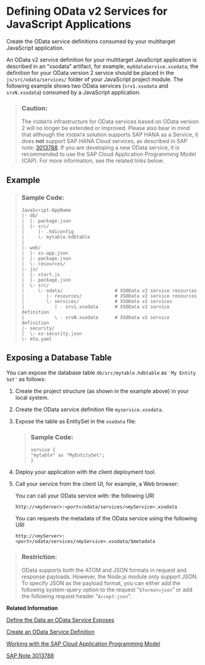 <!-- loio57920551c8ed4dea996c895ea05c6843 -->

# Defining OData v2 Services for JavaScript Applications

Create the OData service definitions consumed by your multitarget JavaScript application.

An OData v2 service definition for your multitarget JavaScript application is described in an “xsodata” artifact, for example, `myOdataService.xsodata`; the definition for your OData version 2 service should be placed in the `js/src/odata/services/` folder of your JavaScript project module. The following example shows two OData services \(`srv1.xsodata` and `srvN.xsodata`\) consumed by a JavaScript application.

> ### Caution:  
> The `XSODATA` infrastructure for OData services based on OData version 2 will no longer be extended or improved. Please also bear in mind that although the `XSODATA` solution supports SAP HANA as a Service, it does **not** support SAP HANA Cloud services, as described in SAP note: [3013788](https://me.sap.com/notes/3013788). If you are developing a new OData service, it is recommended to use the SAP Cloud Application Programming Model \(CAP\). For more information, see the related links below.



## Example

> ### Sample Code:  
> ```
> JavaScript-AppName
> |- db/                         
> |  |- package.json             
> |  |- src/                     
> |     |- .hdiconfig            
> |     \- mytable.hdbtable         
> |
> |- web/                        
> |  |- xs-app.json
> |  |- package.json               
> |  \- resources/ 
> |- js/                          
> |  |- start.js                 
> |  |- package.json             
> |  \- src/                     
> |     \- odata/                   # XSOData v2 service resources
> |        |- resources/            # XSOData v2 service resources
> |        \- services/             # XSOData v2 services
> |           | - srv1.xsodata      # XSOData v2 service definition
> |           \ - srvN.xsodata      # XSOData v2 service definition
> |- security/                   
> |  \- xs-security.json         
> \- mta.yaml  
> 
> ```



## Exposing a Database Table

You can expose the database table `db/src/mytable.hdbtable` as `'My Entity Set'` as follows:

1.  Create the project structure \(as shown in the example above\) in your local system.
2.  Create the OData service definition file `myservice.xsodata`.
3.  Expose the table as EntitySet in the `xsodata` file:

    > ### Sample Code:  
    > ```
    > service {
    > "mytable" as "MyEntitySet";
    > }
    > ```

4.  Deploy your application with the client deployment tool.
5.  Call your service from the client UI, for example, a Web browser:

    You can call your OData service with: the following URI

    <code>http://<i class="varname">&lt;myServer&gt;</i>:<i class="varname">&lt;port&gt;</i>/odata/services/<i class="varname">&lt;myService&gt;</i>.xsodata</code>

    You can requests the metadata of the OData service using the following URI

    <code>http://<i class="varname">&lt;myServer&gt;</i>:<i class="varname">&lt;port&gt;</i>/odata/services/<i class="varname">&lt;myService&gt;</i>.xsodata/$metadata</code>


> ### Restriction:  
> OData supports both the ATOM and JSON formats in request and response payloads. However, the Node.js module only support JSON. To specify JSON as the payload format, you can either add the following system-query option to the request “`$format=json`” or add the following request header “`Accept:json`”.

**Related Information**  


[Define the Data an OData Service Exposes](define-the-data-an-odata-service-exposes-aa09986.md "An OData service exposes data stored in database tables or views as OData collections for analysis and display by client applications. However, first of all, you need to ensure that the tables and views to expose as an OData collection actually exist.")

[Create an OData Service Definition](create-an-odata-service-definition-46c19fe.md "The OData service definition is a configuration file you use to specify which data (for example, views or tables) is exposed as an OData collection for analysis and display by client applications.")

[Working with the SAP Cloud Application Programming Model](../020-HANA-Cloud-DB-Dev-Get-Started/working-with-the-sap-cloud-application-programming-model-166f4fb.md "Create a business application using the SAP Cloud Application Programming model.")

[SAP Note 3013788](https://me.sap.com/notes/3013788 "XSODATA not supported in SAP HANA Cloud Service")

